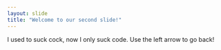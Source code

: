 ```yaml
---
layout: slide
title: "Welcome to our second slide!"
---
```

I used to suck cock, now I only suck code.
Use the left arrow to go back!
